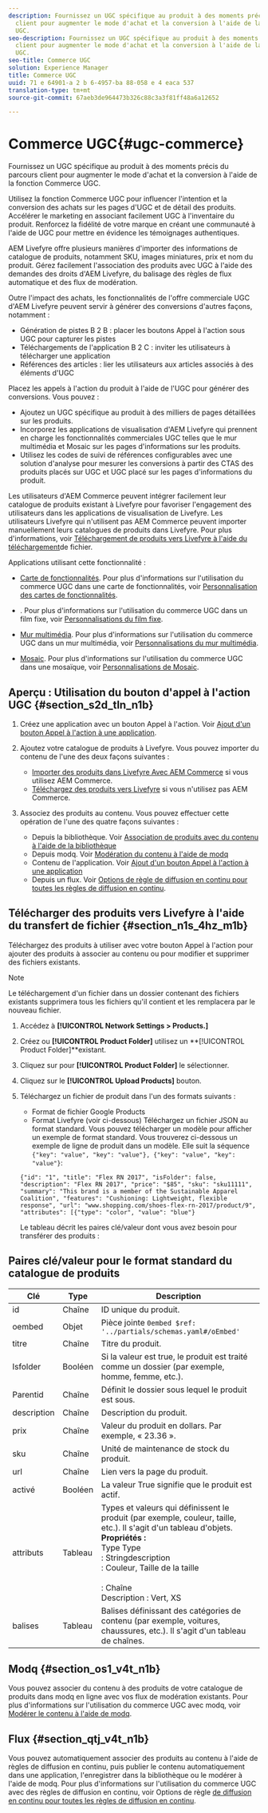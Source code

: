 ```yaml
---
description: Fournissez un UGC spécifique au produit à des moments précis du parcours
  client pour augmenter le mode d'achat et la conversion à l'aide de la fonction Commerce
  UGC.
seo-description: Fournissez un UGC spécifique au produit à des moments précis du parcours
  client pour augmenter le mode d'achat et la conversion à l'aide de la fonction Commerce
  UGC.
seo-title: Commerce UGC
solution: Experience Manager
title: Commerce UGC
uuid: 71 e 64901-a 2 b 6-4957-ba 88-058 e 4 eaca 537
translation-type: tm+mt
source-git-commit: 67aeb3de964473b326c88c3a3f81ff48a6a12652

---
```



# Commerce UGC{#ugc-commerce}

Fournissez un UGC spécifique au produit à des moments précis du parcours client pour augmenter le mode d'achat et la conversion à l'aide de la fonction Commerce UGC.

Utilisez la fonction Commerce UGC pour influencer l'intention et la conversion des achats sur les pages d'UGC et de détail des produits. Accélérer le marketing en associant facilement UGC à l'inventaire du produit. Renforcez la fidélité de votre marque en créant une communauté à l'aide de UGC pour mettre en évidence les témoignages authentiques.

AEM Livefyre offre plusieurs manières d'importer des informations de catalogue de produits, notamment SKU, images miniatures, prix et nom du produit. Gérez facilement l'association des produits avec UGC à l'aide des demandes des droits d'AEM Livefyre, du balisage des règles de flux automatique et des flux de modération.

Outre l'impact des achats, les fonctionnalités de l'offre commerciale UGC d'AEM Livefyre peuvent servir à générer des conversions d'autres façons, notamment :

* Génération de pistes B 2 B : placer les boutons Appel à l'action sous UGC pour capturer les pistes
* Téléchargements de l'application B 2 C : inviter les utilisateurs à télécharger une application
* Références des articles : lier les utilisateurs aux articles associés à des éléments d'UGC

Placez les appels à l'action du produit à l'aide de l'UGC pour générer des conversions. Vous pouvez :

* Ajoutez un UGC spécifique au produit à des milliers de pages détaillées sur les produits.
* Incorporez les applications de visualisation d'AEM Livefyre qui prennent en charge les fonctionnalités commerciales UGC telles que le mur multimédia et Mosaic sur les pages d'informations sur les produits.
* Utilisez les codes de suivi de références configurables avec une solution d'analyse pour mesurer les conversions à partir des CTAS des produits placés sur UGC et UGC placé sur les pages d'informations du produit.

Les utilisateurs d'AEM Commerce peuvent intégrer facilement leur catalogue de produits existant à Livefyre pour favoriser l'engagement des utilisateurs dans les applications de visualisation de Livefyre. Les utilisateurs Livefyre qui n'utilisent pas AEM Commerce peuvent importer manuellement leurs catalogues de produits dans Livefyre. Pour plus d'informations, voir [Téléchargement de produits vers Livefyre à l'aide du téléchargement](/help/using/c-features-livefyre/c-ugc-commerce.md)de fichier.

Applications utilisant cette fonctionnalité :

* [Carte de fonctionnalités](../c-about-apps/c-feature-card-app/c-feature-card-app.md#c_feature_card_app). Pour plus d'informations sur l'utilisation du commerce UGC dans une carte de fonctionnalités, voir [Personnalisation des cartes de fonctionnalités](../c-about-apps/c-feature-card-app/c-feature-card-app.md#section_uds_gzm_5y).

* [](../c-about-apps/c-filmstrip-app/c-filmstrip-app.md#concept_jpc_n2j_jbb). Pour plus d'informations sur l'utilisation du commerce UGC dans un film fixe, voir [Personnalisations du film fixe](../c-about-apps/c-filmstrip-app/c-filmstrip-customizations.md#c_filmstrip_customizations).

* [Mur multimédia](../c-about-apps/c-media-wall-app/c-media-wall-app.md#c_media_wall_app). Pour plus d'informations sur l'utilisation du commerce UGC dans un mur multimédia, voir [Personnalisations du mur multimédia](../c-about-apps/c-media-wall-app/r-media-wall-customizations.md#r_media_wall_customizations).

* [Mosaic](../c-about-apps/c-mosaic-app/c-mosaic-app.md#c_mosaic_app). Pour plus d'informations sur l'utilisation du commerce UGC dans une mosaïque, voir [Personnalisations de Mosaic](../c-about-apps/c-mosaic-app/c-mosaic-customizations.md#c_mosaic_customizations).

## Aperçu : Utilisation du bouton d'appel à l'action UGC {#section_s2d_tln_n1b}

1. Créez une application avec un bouton Appel à l'action. Voir [Ajout d'un bouton Appel à l'action à une application](/help/using/c-features-livefyre/c-call-to-action-button.md#task_36190DD1C8204C7793CB7EEA379C2155).
1. Ajoutez votre catalogue de produits à Livefyre. Vous pouvez importer du contenu de l'une des deux façons suivantes :

   * [Importer des produits dans Livefyre Avec AEM Commerce](https://helpx.adobe.com/experience-manager/6-4/sites/administering/using/livefyre.html) si vous utilisez AEM Commerce.
   * [Téléchargez des produits vers Livefyre](/help/using/c-features-livefyre/c-ugc-commerce.md) si vous n'utilisez pas AEM Commerce.

1. Associez des produits au contenu. Vous pouvez effectuer cette opération de l'une des quatre façons suivantes :

   * Depuis la bibliothèque. Voir [Association de produits avec du contenu à l'aide de la bibliothèque](../c-library/t-associate-products-with-content-using-the-library.md#t_associate_products_with_content_using_the_library)
   * Depuis modq. Voir [Modération du contenu à l'aide de modq](/help/using/c-features-livefyre/c-about-moderation/c-modq.md)
   * Contenu de l'application. Voir [Ajout d'un bouton Appel à l'action à une application](/help/using/c-features-livefyre/c-call-to-action-button.md)
   * Depuis un flux. Voir [Options de règle de diffusion en continu pour toutes les règles de diffusion en continu](../c-streams/c-stream-rule-options-for-all-stream-rules.md#c_stream_rule_options_for_all_stream_rules).

## Télécharger des produits vers Livefyre à l'aide du transfert de fichier {#section_n1s_4hz_m1b}

Téléchargez des produits à utiliser avec votre bouton Appel à l'action pour ajouter des produits à associer au contenu ou pour modifier et supprimer des fichiers existants.

>[!NOTE]
>
>Le téléchargement d'un fichier dans un dossier contenant des fichiers existants supprimera tous les fichiers qu'il contient et les remplacera par le nouveau fichier.

1. Accédez à **[!UICONTROL Network Settings > Products.]**
1. Créez ou **[!UICONTROL Product Folder]** utilisez un **[!UICONTROL Product Folder]**existant.

1. Cliquez sur pour **[!UICONTROL Product Folder]** le sélectionner.
1. Cliquez sur le **[!UICONTROL Upload Products]** bouton.
1. Téléchargez un fichier de produit dans l'un des formats suivants :

   * Format de fichier Google Products
   * Format Livefyre (voir ci-dessous)
   Téléchargez un fichier JSON au format standard. Vous pouvez télécharger un modèle pour afficher un exemple de format standard. Vous trouverez ci-dessous un exemple de ligne de produit dans un modèle. Elle suit la séquence `{"key": "value", "key": "value"}, {"key": "value", "key": "value"}`:

   ```
   {"id": "1", "title": "Flex RN 2017", "isFolder": false, "description": "Flex RN 2017", "price": "$85", "sku": "sku11111", "summary": "This brand is a member of the Sustainable Apparel Coalition", "features": "Cushioning: Lightweight, flexible response", "url": "www.shopping.com/shoes-flex-rn-2017/product/9", "attributes": [{"type": "color", "value": "blue"}
   ```

   Le tableau décrit les paires clé/valeur dont vous avez besoin pour transférer des produits :

## Paires clé/valeur pour le format standard du catalogue de produits

| Clé | Type | Description |
|--- |--- |--- |
| id | Chaîne | ID unique du produit. |
| oembed | Objet | Pièce jointe `0embed $ref: '../partials/schemas.yaml#/oEmbed'` |
| titre | Chaîne | Titre du produit. |
| Isfolder | Booléen | Si la valeur est true, le produit est traité comme un dossier (par exemple, homme, femme, etc.). |
| Parentid | Chaîne | Définit le dossier sous lequel le produit est sous. |
| description | Chaîne | Description du produit. |
| prix | Chaîne | Valeur du produit en dollars. Par exemple, « 23.36 ». |
| sku | Chaîne | Unité de maintenance de stock du produit. |
| url | Chaîne | Lien vers la page du produit. |
| activé | Booléen | La valeur True signifie que le produit est actif. |
| attributs | Tableau | Types et valeurs qui définissent le produit (par exemple, couleur, taille, etc.). Il s'agit d'un tableau d'objets.</br>**Propriétés :**</br>Type Type </br>: Stringdescription</br>: Couleur, Taille de la taille </br></br>: Chaîne </br>Description : Vert, XS |
| balises | Tableau | Balises définissant des catégories de contenu (par exemple, voitures, chaussures, etc.). Il s'agit d'un tableau de chaînes. |

## Modq {#section_os1_v4t_n1b}

Vous pouvez associer du contenu à des produits de votre catalogue de produits dans modq en ligne avec vos flux de modération existants. Pour plus d'informations sur l'utilisation du commerce UGC avec modq, voir [Modérer le contenu à l'aide de modq](/help/using/c-features-livefyre/c-about-moderation/c-moderate-content-using-app-content.md).

## Flux {#section_qtj_v4t_n1b}

Vous pouvez automatiquement associer des produits au contenu à l'aide de règles de diffusion en continu, puis publier le contenu automatiquement dans une application, l'enregistrer dans la bibliothèque ou le modérer à l'aide de modq. Pour plus d'informations sur l'utilisation du commerce UGC avec des règles de diffusion en continu, voir Options de règle [de diffusion en continu pour toutes les règles de diffusion en continu](../c-streams/c-stream-rule-options-for-all-stream-rules.md#c_stream_rule_options_for_all_stream_rules).
